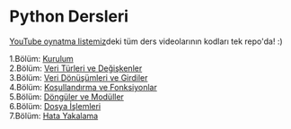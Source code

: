 # Python Dersleri
[YouTube oynatma listemiz](https://www.youtube.com/playlist?list=PLi2glt6IPZ0UxXtsUj2h4CWuE8b-xobbG)deki tüm ders videolarının kodları tek repo'da! :)

1.Bölüm: [Kurulum](https://www.youtube.com/watch?v=EGTltANA2hM)  
2.Bölüm: [Veri Türleri ve Değişkenler](https://www.youtube.com/watch?v=net3QeQqO1g)  
3.Bölüm: [Veri Dönüşümleri ve Girdiler](https://www.youtube.com/watch?v=5CP1KR7YOcA)  
4.Bölüm: [Koşullandırma ve Fonksiyonlar](https://www.youtube.com/watch?v=gUZ7K6XO0Rk)  
5.Bölüm: [Döngüler ve Modüller](https://www.youtube.com/watch?v=q9mF3PWz2h8)  
6.Bölüm: [Dosya İşlemleri](https://www.youtube.com/watch?v=UY_Zfq4_oKU)  
7.Bölüm: [Hata Yakalama](https://www.youtube.com/watch?v=XXX)  
